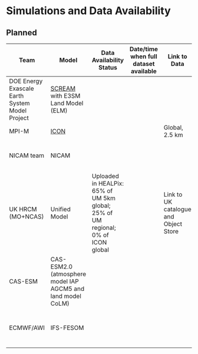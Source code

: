 # Simulations and Data Availability

## Planned

| Team | Model | Data Availability Status | Date/time when full dataset available | Link to Data | Domain and Resolution | Host Team | Data Contact
|---|---|---|---|---|---|---|---|
| DOE Energy Exascale Earth System Model Project  |[SCREAM](https://github.com/E3SM-Project/E3SM) with E3SM Land Model (ELM) | | | | 3.25 km global grid with 128 vertical levels up to 40 km| NERSC |  [Peter Caldwell](mailto:caldwell19@llnl.gov), [Chris Terai](mailto:terai1@llnl.gov) |
| MPI-M | [ICON](https://icon-model.org/) | | | Global, 2.5 km | EU | [Daniel Klocke](mailto:daniel.klocke@mpimet.mpg.de) |
| NICAM team |  NICAM | | | | global 3.5 km | JP | [Masaki Satoh](mailto:satoh@aori.u-tokyo.ac.jp), [Daisuke Takasuka](mailto:takasuka@tohoku.ac.jp) |
| UK HRCM (MO+NCAS) | Unified Model | Uploaded in HEALPix: 65% of UM 5km global; 25% of UM regional; 0% of ICON global | | Link to UK catalogue and Object Store | Global and regional  5km (CP) and 10km (CP and semi-CP) | Met Office and [UK HRCM](https://hrcm.ceda.ac.uk) | [P.L. Vidale](mailto:p.l.vidale@reading.ac.uk), Huw Lewis|
| CAS-ESM | CAS-ESM2.0 (atmosphere model IAP AGCM5 and land model CoLM) |  |  | | global 10km and/or 5km | IAP (China) | [He Zhang](mailto:zhanghe@mail.iap.ac.cn), [Kece Fei](mailto:feikece@mail.iap.ac.cn) |
| ECMWF/AWI | IFS-FESOM | | | | Global: atmosphere ~2.8km, ocean ~5km | EU | [Thomas Rackow](mailto:thomas.rackow@ecmwf.int) |

